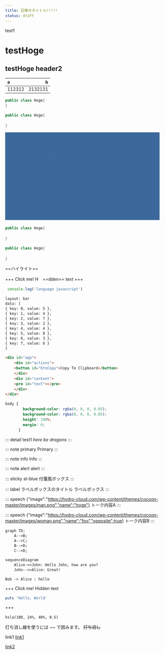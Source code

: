 ```yaml
---
title: 記事のタイトル!!!!!
status: draft
---
```


<p>test1</p>

# testHoge
## testHoge header2
|a|b|
|:-|-:|
|112312|2132131|

```java
public class Hoge{
}
```




```java:Java.java
public class Hoge{

}
```

![](images/test-b.png)
<!-- ![](images/2023-02-22-09-06-45x.png) -->

```java
public class Hoge{

}
```


```java:Java.java
public class Hoge{

}
```
==ハイライト==

+++ Click me!
H　==dden== text
+++

```js
 console.log('language javascript')
```
```vis
layout: bar
data: [
{ key: 0, value: 5 },
{ key: 1, value: 4 },
{ key: 2, value: 7 },
{ key: 3, value: 2 },
{ key: 4, value: 4 },
{ key: 5, value: 8 },
{ key: 6, value: 3 },
{ key: 7, value: 6 }
]
```


```html
<div id="app">
    <div id="actions">
    <button id="btnCopy">Copy To Clipboard</button>
    </div>
    <div id="content">
    <pre id="text"></pre>
    </div>
</div>
```

```css
body {
        background-color: rgba(0, 0, 0, 0.05);
        background-color: rgba(0, 0, 0, 0.05);
        height: 100%;
        margin: 0;
      }
```

::: detail test1 
*here be dragons*
:::


::: note primary
Primary
:::

::: note info
Info
:::

::: note alert
alert
:::


::: sticky st-blue
付箋風ボックス
:::


::: label ラベルボックスのタイトル
ラベルボックス
:::


::: speech {"image":"https://hydro-cloud.com/wp-content/themes/cocoon-master/images/man.png","name":"hoge"}
トーク内容A
:::


::: speech {"image":"https://hydro-cloud.com/wp-content/themes/cocoon-master/images/woman.png","name":"foo","opposite":true}
トーク内容B
:::


```mermaid
graph TD;
    A-->B;
    A-->C;
    B-->D;
    C-->D;
```


```mermaid
sequenceDiagram
    Alice->>John: Hello John, how are you?
    John-->>Alice: Great!
```

```plantuml
Bob -> Alice : hello
```
+++ Click me!
Hidden text


```rb
puts 'Hello, World'
```
+++


`hsla(100, 24%, 40%, 0.5)`

打ち消し線を使うには ~~ で囲みます。 ~~打ち消し~~





link1
[link1](https://hydro-cloud.com)

[link2](https://hydro-cloud.com/windows_sketch_aws-architectureicons)